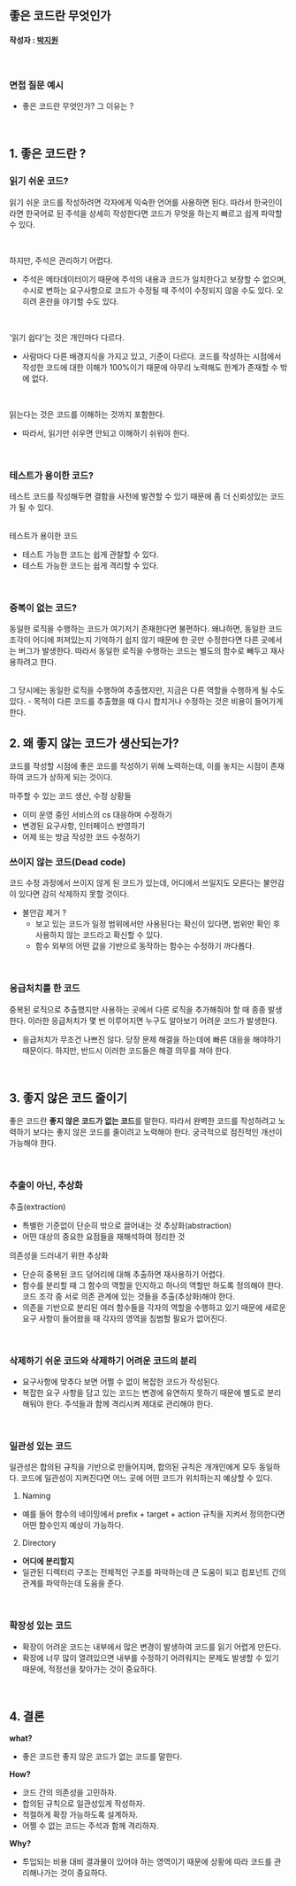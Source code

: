## 좋은 코드란 무엇인가 

#### 작성자 : [박지원](@pjw5521)

</br>

### 면접 질문 예시 
- 좋은 코드란 무엇인가? 그 이유는 ? 

</br>

## **1. 좋은 코드란 ?**
### **읽기 쉬운 코드?**

읽기 쉬운 코드를 작성하려면 각자에게 익숙한 언어를 사용하면 된다. 따라서 한국인이라면 한국어로 된 주석을 상세히 작성한다면 코드가 무엇을 하는지 빠르고 쉽게 파악할 수 있다. 

</br>

하지만, 주석은 관리하기 어렵다.
- 주석은 메타데이터이기 때문에 주석의 내용과 코드가 일치한다고 보장할 수 없으며, 수시로 변하는 요구사항으로 코드가 수정될 때 주석이 수정되지 않을 수도 있다. 오히려 혼란을 야기할 수도 있다. 
    
</br>

'읽기 쉽다'는 것은 개인마다 다르다.
- 사람마다 다른 배경지식을 가지고 있고, 기준이 다르다. 코드를 작성하는 시점에서 작성한 코드에 대한 이해가 100%이기 때문에 아무리 노력해도 한계가 존재할 수 밖에 없다. 

</br>

읽는다는 것은 코드를 이해하는 것까지 포함한다.
- 따라서, 읽기만 쉬우면 안되고 이해하기 쉬워야 한다. 

</br>

### **테스트가 용이한 코드?**

테스트 코드를 작성해두면 결함을 사전에 발견할 수 있기 때문에 좀 더 신뢰성있는 코드가 될 수 있다.

</br>
테스트가 용이한 코드 

- 테스트 가능한 코드는 쉽게 관찰할 수 있다.
- 테스트 가능한 코드는 쉽게 격리할 수 있다.  

</br>

### **중복이 없는 코드?**

동일한 로직을 수행하는 코드가 여기저기 존재한다면 불편하다. 왜냐하면, 동일한 코드 조각이 어디에 퍼져있는지 기억하기 쉽지 않기 때문에 한 곳만 수정한다면 다른 곳에서는 버그가 발생한다. 따라서 동일한 로직을 수행하는 코드는 별도의 함수로 빼두고 재사용하려고 한다. 

</br>
그 당시에는 동일한 로직을 수행하여 추출했지만, 지금은 다른 역할을 수행하게 될 수도 있다. 
- 목적이 다른 코드를 추출했을 때 다시 합치거나 수정하는 것은 비용이 들어가게 한다. 

</br>

## **2. 왜 좋지 않는 코드가 생산되는가?**
코드를 작성할 시점에 좋은 코드를 작성하기 위해 노력하는데, 이를 놓치는 시점이 존재하여 코드가 상하게 되는 것이다. 

마주할 수 있는 코드 생산, 수정 상황들 
- 이미 운영 중인 서비스의 cs 대응하며 수정하기
- 변경된 요구사항, 인터페이스 반영하기
- 어제 또는 방금 작성한 코드 수정하기
 
### **쓰이지 않는 코드(Dead code)**

코드 수정 과정에서 쓰이지 않게 된 코드가 있는데, 어디에서 쓰일지도 모른다는 불안감이 있다면 감히 삭제하지 못할 것이다. 
- 불안감 제거 ? 
    + 보고 있는 코드가 일정 범위에서만 사용된다는 확신이 있다면, 범위만 확인 후 사용하지 않는 코드라고 확신할 수 있다.
    + 함수 외부의 어떤 값을 기반으로 동작하는 함수는 수정하기 까다롭다.
    
</br>

### **응급처치를 한 코드**

중복된 로직으로 추출했지만 사용하는 곳에서 다른 로직을 추가해줘야 할 때 종종 발생한다. 이러한 응급처치가 몇 번 이루어지면 누구도 알아보기 어려운 코드가 발생한다. 
+ 응급처치가 무조건 나쁘진 않다. 당장 문제 해결을 하는데에 빠른 대응을 해야하기 때문이다. 하지만, 반드시 이러한 코드들은 해결 의무를 져야 한다. 

</br>

## **3. 좋지 않은 코드 줄이기**

좋은 코드란 **좋지 않은 코드가 없는 코드**를 말한다. 따라서 완벽한 코드를 작성하려고 노력하기 보다는 좋지 않은 코드를 줄이려고 노력해야 한다. 궁극적으로 점진적인 개선이 가능해야 한다. 

</br>

### **추출이 아닌, 추상화**
추출(extraction)
- 특별한 기준없이 단순히 밖으로 끌어내는 것 
추상화(abstraction)
- 어떤 대상의 중요한 요점들을 재해석하여 정리한 것 

의존성을 드러내기 위한 추상화
- 단순히 중복된 코드 덩어리에 대해 추출하면 재사용하기 어렵다. 
- 함수를 분리할 때 그 함수의 역할을 인지하고 하나의 역할만 하도록 정의해야 한다. 코드 조각 중 서로 의존 관계에 있는 것들을 추출(추상화)해야 한다. 
- 의존을 기반으로 분리된 여러 함수들을 각자의 역할을 수행하고 있기 때문에 새로운 요구 사항이 들어왔을 때 각자의 영역을 침범할 필요가 없어진다. 

</br>

### **삭제하기 쉬운 코드와 삭제하기 어려운 코드의 분리**
- 요구사항에 맞추다 보면 어쩔 수 없이 복잡한 코드가 작성된다. 
- 복잡한 요구 사항을 담고 있는 코드는 변경에 유연하지 못하기 때문에 별도로 분리해둬야 한다. 주석들과 함께 격리시켜 제대로 관리해야 한다.

</br>

### **일관성 있는 코드**

일관성은 합의된 규칙을 기반으로 만들어지며, 합의된 규칙은 개개인에게 모두 동일하다. 코드에 일관성이 지켜진다면 어느 곳에 어떤 코드가 위치하는지 예상할 수 있다. 
1) Naming 
- 예를 들어 함수의 네이밍에서 prefix + target + action 규칙을 지켜서 정의한다면 어떤 함수인지 예상이 가능하다. 

2) Directory 
- **어디에 분리할지**
- 일관된 디렉터리 구조는 전체적인 구조를 파악하는데 큰 도움이 되고 컴포넌트 간의 관계를 파악하는데 도움을 준다. 

</br>

### **확장성 있는 코드**
- 확장이 어려운 코드는 내부에서 많은 변경이 발생하여 코드를 읽기 어렵게 만든다. 
- 확장에 너무 많이 열려있으면 내부를 수정하기 어려워지는 문제도 발생할 수 있기 때문에, 적정선을 찾아가는 것이 중요하다. 

</br>

## 4. 결론
**what?**
- 좋은 코드란 좋지 않은 코드가 없는 코드를 말한다. 

**How?**
- 코드 간의 의존성을 고민하자.
- 합의된 규칙으로 일관성있게 작성하자.
- 적절하게 확장 가능하도록 설계하자.
- 어쩔 수 없는 코드는 주석과 함께 격리하자.

**Why?**
- 투입되는 비용 대비 결과물이 있어야 하는 영역이기 때문에 상황에 따라 코드를 관리해나가는 것이 중요하다. 

